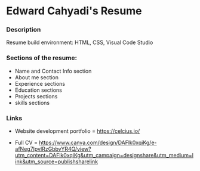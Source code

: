 # Edward Cahyadi's Resume
### Description
Resume build environment: HTML, CSS, Visual Code Studio
### Sections of the resume:
- Name and Contact Info section
- About me section
- Experience sections
- Education sections
- Projects sections
- skills sections
### Links
- Website development portfolio = https://celcius.io/

- Full CV = https://www.canva.com/design/DAFlk0xqiKg/e-afNeg7IpvlRzGbbvYR4Q/view?utm_content=DAFlk0xqiKg&utm_campaign=designshare&utm_medium=link&utm_source=publishsharelink


